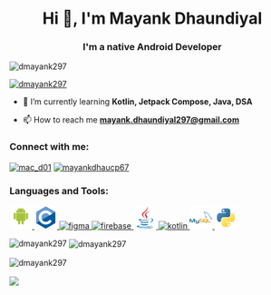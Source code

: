 <h1 align="center">Hi 👋, I'm Mayank Dhaundiyal</h1>
<h3 align="center">I'm a native Android Developer</h3>

<p align="left"> <img src="https://komarev.com/ghpvc/?username=dmayank297&label=Profile%20views&color=0e75b6&style=flat" alt="dmayank297" /> </p>

<p align="left"> <a href="https://github.com/ryo-ma/github-profile-trophy"><img src="https://github-profile-trophy.vercel.app/?username=dmayank297" alt="dmayank297" /></a> </p>

- 🌱 I’m currently learning **Kotlin, Jetpack Compose, Java, DSA**

- 📫 How to reach me **mayank.dhaundiyal297@gmail.com**

<h3 align="left">Connect with me:</h3>
<p align="left">
<a href="https://www.leetcode.com/mac_d01" target="blank"><img align="center" src="https://raw.githubusercontent.com/rahuldkjain/github-profile-readme-generator/master/src/images/icons/Social/leet-code.svg" alt="mac_d01" height="30" width="40" /></a>
<a href="https://auth.geeksforgeeks.org/user/mayankdhaucp67" target="blank"><img align="center" src="https://raw.githubusercontent.com/rahuldkjain/github-profile-readme-generator/master/src/images/icons/Social/geeks-for-geeks.svg" alt="mayankdhaucp67" height="30" width="40" /></a>
</p>

<h3 align="left">Languages and Tools:</h3>
<p align="left"> <a href="https://developer.android.com" target="_blank" rel="noreferrer"> <img src="https://raw.githubusercontent.com/devicons/devicon/master/icons/android/android-original-wordmark.svg" alt="android" width="40" height="40"/> </a> <a href="https://www.cprogramming.com/" target="_blank" rel="noreferrer"> <img src="https://raw.githubusercontent.com/devicons/devicon/master/icons/c/c-original.svg" alt="c" width="40" height="40"/> </a> <a href="https://www.figma.com/" target="_blank" rel="noreferrer"> <img src="https://www.vectorlogo.zone/logos/figma/figma-icon.svg" alt="figma" width="40" height="40"/> </a> <a href="https://firebase.google.com/" target="_blank" rel="noreferrer"> <img src="https://www.vectorlogo.zone/logos/firebase/firebase-icon.svg" alt="firebase" width="40" height="40"/> </a> <a href="https://www.java.com" target="_blank" rel="noreferrer"> <img src="https://raw.githubusercontent.com/devicons/devicon/master/icons/java/java-original.svg" alt="java" width="40" height="40"/> </a> <a href="https://kotlinlang.org" target="_blank" rel="noreferrer"> <img src="https://www.vectorlogo.zone/logos/kotlinlang/kotlinlang-icon.svg" alt="kotlin" width="40" height="40"/> </a> <a href="https://www.mysql.com/" target="_blank" rel="noreferrer"> <img src="https://raw.githubusercontent.com/devicons/devicon/master/icons/mysql/mysql-original-wordmark.svg" alt="mysql" width="40" height="40"/> </a> <a href="https://www.python.org" target="_blank" rel="noreferrer"> <img src="https://raw.githubusercontent.com/devicons/devicon/master/icons/python/python-original.svg" alt="python" width="40" height="40"/> </a> </p>

<p><img align="left" src="https://github-readme-stats.vercel.app/api/top-langs?username=dmayank297&show_icons=true&locale=en&layout=compact" alt="dmayank297" /></p>

<p>&nbsp;<img align="center" src="https://github-readme-stats.vercel.app/api?username=dmayank297&show_icons=true&locale=en" alt="dmayank297" /></p>

<p><img align="center" src="https://github-readme-streak-stats.herokuapp.com/?user=dmayank297&" alt="dmayank297" /></p>

<p><img align = "center" src=https://www.holopin.io/hacktoberfest2024/userbadge/cm1nsw9v147960cm6myvvqhzz" /></p>
